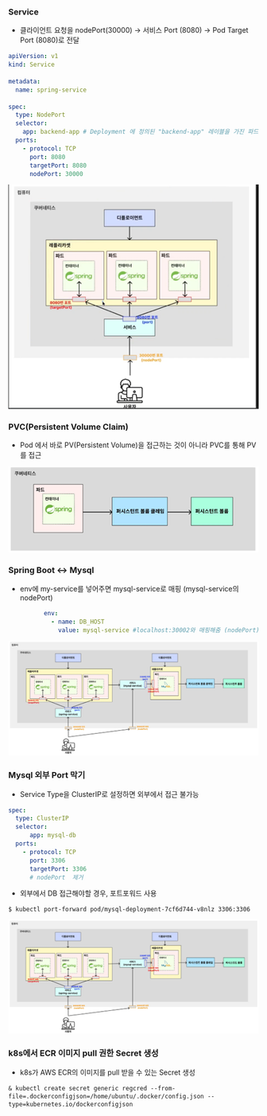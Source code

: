 ### Service
- 클라이언트 요청을 nodePort(30000) -> 서비스 Port (8080) -> Pod Target Port (8080)로 전달 
```yaml
apiVersion: v1
kind: Service

metadata:
  name: spring-service

spec:
  type: NodePort
  selector:
    app: backend-app # Deployment 에 정의된 "backend-app" 레이블을 가진 파드들을 연결
  ports:
    - protocol: TCP
      port: 8080
      targetPort: 8080
      nodePort: 30000
```
![img.png](resources/images/service.png)



### PVC(Persistent Volume Claim)
- Pod 에서 바로 PV(Persistent Volume)을 접근하는 것이 아니라 PVC를 통해 PV를 접근

![img.png](resources/images/pvc.png)


### Spring Boot <-> Mysql
- env에 my-service를 넣어주면 mysql-service로 매핑 (mysql-service의 nodePort)
```yaml
          env:
            - name: DB_HOST
              value: mysql-service #localhost:30002와 매핑해줌 (nodePort)
```
![connect-spring-mysql.png](resources/images/connect-spring-mysql.png)


### Mysql 외부 Port 막기
- Service Type을 ClusterIP로 설정하면 외부에서 접근 불가능
```yaml
spec:
  type: ClusterIP
  selector:
      app: mysql-db
  ports:
    - protocol: TCP
      port: 3306
      targetPort: 3306
      # nodePort  제거

```

- 외부에서 DB 접근해야할 경우, 포트포워드 사용
```shell
$ kubectl port-forward pod/mysql-deployment-7cf6d744-v8nlz 3306:3306
```

![service-cluster-ip.png](resources/images/service-cluster-ip.png)


### k8s에서 ECR 이미지 pull 권한 Secret 생성
- k8s가 AWS ECR의 이미지를 pull 받을 수 있는 Secret 생성 
```shell
& kubectl create secret generic regcred --from-file=.dockerconfigjson=/home/ubuntu/.docker/config.json --type=kubernetes.io/dockerconfigjson
```